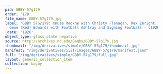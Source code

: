 ```yaml
---
pid: GBBY-57g179
order: '179'
file_name: GBBY-57g179.jpg
label: 'GBBY 57G/179: Knute Rockne with Christy Flanagan, Rex Enright, Tom Hearden,
  Gene (Red) Edwards with Football Ashtray and Signing Football - c1926'
_date: '1926'
object_type: glass plate negative
source: http://archives.nd.edu/Bagby/GBBY-57g179.jpg
thumbnail: "/img/derivatives/simple/GBBY-57g179/thumbnail.jpg"
manifest: "/img/derivatives/iiif/images/GBBY-57g179/manifest.json"
full: "/img/derivatives/simple/GBBY-57g179/full.jpg"
layout: generic_collection_item
collection: bagby
---
```

